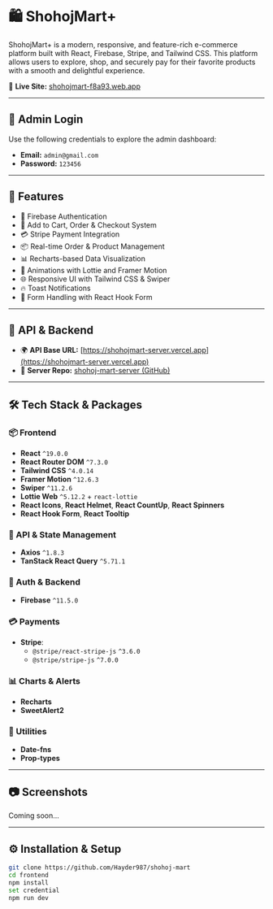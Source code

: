 # 🛍️ ShohojMart+

ShohojMart+ is a modern, responsive, and feature-rich e-commerce platform built with React, Firebase, Stripe, and Tailwind CSS. This platform allows users to explore, shop, and securely pay for their favorite products with a smooth and delightful experience.

🔗 **Live Site:** [shohojmart-f8a93.web.app](https://shohojmart-f8a93.web.app)


---

## 🔐 Admin Login

Use the following credentials to explore the admin dashboard:

- **Email:** `admin@gmail.com`  
- **Password:** `123456`

---

## 🚀 Features

- 🔐 Firebase Authentication
- 🛒 Add to Cart, Order & Checkout System
- 💳 Stripe Payment Integration
- 📦 Real-time Order & Product Management
- 📊 Recharts-based Data Visualization
- 🎉 Animations with Lottie and Framer Motion
- 🌐 Responsive UI with Tailwind CSS & Swiper
- 🔥 Toast Notifications
- 🧠 Form Handling with React Hook Form

---

## 🔗 API & Backend

- 🌍 **API Base URL:** [https://shohojmart-server.vercel.app](https://shohojmart-server.vercel.app)
- 📁 **Server Repo:** [shohoj-mart-server (GitHub)](https://github.com/Hayder987/shohoj-mart-server)

---

## 🛠️ Tech Stack & Packages

### 📦 Frontend

- **React** `^19.0.0`
- **React Router DOM** `^7.3.0`
- **Tailwind CSS** `^4.0.14`
- **Framer Motion** `^12.6.3`
- **Swiper** `^11.2.6`
- **Lottie Web** `^5.12.2` + `react-lottie`
- **React Icons**, **React Helmet**, **React CountUp**, **React Spinners**
- **React Hook Form**, **React Tooltip**

### 🔗 API & State Management

- **Axios** `^1.8.3`
- **TanStack React Query** `^5.71.1`

### 🔐 Auth & Backend

- **Firebase** `^11.5.0`

### 💳 Payments

- **Stripe**:  
  - `@stripe/react-stripe-js` `^3.6.0`  
  - `@stripe/stripe-js` `^7.0.0`

### 📊 Charts & Alerts

- **Recharts**
- **SweetAlert2**

### 🧰 Utilities

- **Date-fns**
- **Prop-types**

---

## 📷 Screenshots

Coming soon...

---

## ⚙️ Installation & Setup

```bash
git clone https://github.com/Hayder987/shohoj-mart
cd frontend
npm install
set credential
npm run dev
